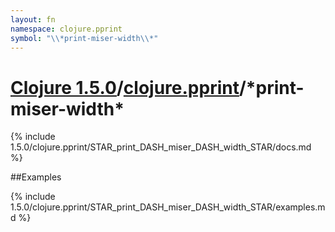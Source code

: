```yaml
---
layout: fn
namespace: clojure.pprint
symbol: "\\*print-miser-width\\*"
---
```


# [Clojure 1.5.0](../../)/[clojure.pprint](../)/\*print-miser-width\*

{% include 1.5.0/clojure.pprint/STAR_print_DASH_miser_DASH_width_STAR/docs.md %}

##Examples

{% include 1.5.0/clojure.pprint/STAR_print_DASH_miser_DASH_width_STAR/examples.md %}

